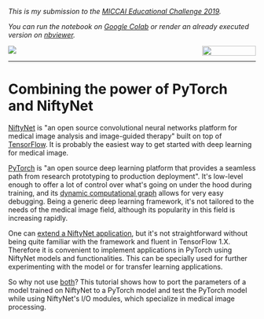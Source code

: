 *This is my submission to the [MICCAI Educational Challenge 2019](https://miccai-sb.github.io/challenge.html).*

*You can run the notebook on [Google Colab](https://colab.research.google.com/github/fepegar/miccai-educational-challenge-2019/blob/master/Combining_the_power_of_PyTorch_and_NiftyNet.ipynb) or render an already executed version on [nbviewer](https://nbviewer.jupyter.org/github/fepegar/miccai-educational-challenge-2019/blob/master/Combining_the_power_of_PyTorch_and_NiftyNet.ipynb?flush_cache=true).*

<a href="https://colab.research.google.com/drive/1vqDojKuC4Svb97LdoEyZQygm3jccX4hr" 
   target="_parent">
   <img align="left" 
      src="https://colab.research.google.com/assets/colab-badge.svg">
</a>

<a href="https://nbviewer.jupyter.org/github/fepegar/miccai-educational-challenge-2019/blob/master/Combining_the_power_of_PyTorch_and_NiftyNet.ipynb?flush_cache=true" 
   target="_parent">
   <img align="right" 
      src="https://raw.githubusercontent.com/jupyter/design/master/logos/Badges/nbviewer_badge.png" 
      width="109" height="20">
</a>

<br />

---

# Combining the power of PyTorch and NiftyNet

[NiftyNet](https://niftynet.io/) is "an open source convolutional neural networks platform for medical image analysis and image-guided therapy" built on top of [TensorFlow](https://www.tensorflow.org/). It is probably the easiest way to get started with deep learning for medical image.

[PyTorch](https://pytorch.org/) is "an open source deep learning platform that provides a seamless path from research prototyping to production deployment". It's low-level enough to offer a lot of control over what's going on under the hood during training, and its [dynamic computational graph](https://medium.com/intuitionmachine/pytorch-dynamic-computational-graphs-and-modular-deep-learning-7e7f89f18d1) allows for very easy debugging. Being a generic deep learning framework, it's not tailored to the needs of the medical image field, although its popularity in this field is increasing rapidly.

One can [extend a NiftyNet application](https://niftynet.readthedocs.io/en/dev/extending_app.html), but it's not straightforward without being quite familiar with the framework and fluent in TensorFlow 1.X. Therefore it is convenient to implement applications in PyTorch using NiftyNet models and functionalities. This can be specially used for further experimenting with the model or for transfer learning applications.

So why not use [both](https://www.youtube.com/watch?v=vqgSO8_cRio&feature=youtu.be&t=5)? This tutorial shows how to port the parameters of a model trained on NiftyNet to a PyTorch model and test the PyTorch model while using NiftyNet's I/O modules, which specialize in medical image processing.
